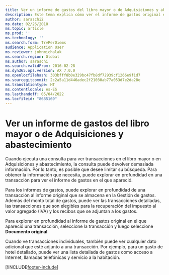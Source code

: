 ```yaml
---
title: Ver un informe de gastos del libro mayor o de Adquisiciones y abastecimiento
description: Este tema explica cómo ver el informe de gastos original en el que apareció una transacción.
author: saraschi2
ms.date: 02/26/2018
ms.topic: article
ms.prod: ''
ms.technology: ''
ms.search.form: TrvPerDiems
audience: Application User
ms.reviewer: johnmichalak
ms.search.region: Global
ms.author: saraschi
ms.search.validFrom: 2016-02-28
ms.dyn365.ops.version: AX 7.0.0
ms.openlocfilehash: 303bfff8b0e329bc47fb8df72939cf1266e9f1d7
ms.sourcegitcommit: 2c2a5a11d446adec2f21030ab77a053d7e2da28e
ms.translationtype: HT
ms.contentlocale: es-ES
ms.lasthandoff: 05/04/2022
ms.locfileid: "8685169"
---
```

# <a name="view-an-expense-report-from-general-ledger-or-procurement-and-sourcing"></a>Ver un informe de gastos del libro mayor o de Adquisiciones y abastecimiento

Cuando ejecuta una consulta para ver transacciones en el libro mayor o en Adquisiciones y abastecimiento, la consulta puede devolver demasiada información. Por lo tanto, es posible que desee limitar su búsqueda. Para obtener la información que necesita, puede explorar en profundidad en una transacción para ver el informe de gastos en el que apareció.

Para los informes de gastos, puede explorar en profundidad de una transacción al informe original que se almacena en la Gestión de gastos. Además del monto total de gastos, puede ver las transacciones detalladas, las transacciones que son elegibles para la recuperación del impuesto al valor agregado (IVA) y los recibos que se adjuntan a los gastos.

Para explorar en profundidad al informe de gastos original en el que apareció una transacción, seleccione la transacción y luego seleccione **Documento original**.

Cuando ve transacciones individuales, también puede ver cualquier dato adicional que esté adjunto a una transacción. Por ejemplo, para un gasto de hotel detallado, puede ver una lista detallada de gastos como acceso a Internet, llamadas telefónicas y servicio a la habitación.


[!INCLUDE[footer-include](../includes/footer-banner.md)]